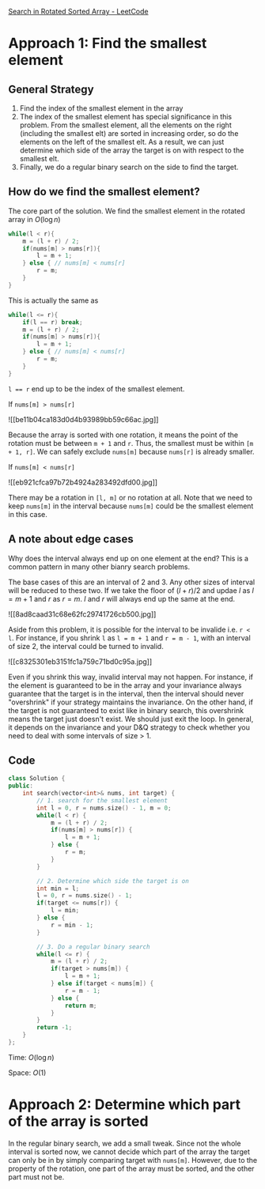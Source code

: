 [Search in Rotated Sorted Array - LeetCode](https://leetcode.com/problems/search-in-rotated-sorted-array/description/)

# Approach 1: Find the smallest element

## General Strategy

1. Find the index of the smallest element in the array
2. The index of the smallest element has special significance in this problem. From the smallest element, all the elements on the right (including the smallest elt) are sorted in increasing order, so do the elements on the left of the smallest elt. As a result, we can just determine which side of the array the target is on with respect to the smallest elt. 
3. Finally, we do a regular binary search on the side to find the target. 

## How do we find the smallest element?

The core part of the solution. We find the smallest element in the rotated array in $O(\log n)$ 

```cpp
while(l < r){
	m = (l + r) / 2;
	if(nums[m] > nums[r]){
		l = m + 1;
	} else { // nums[m] < nums[r]
		r = m;
	}
}
```

This is actually the same as 

```cpp
while(l <= r){
	if(l == r) break;
	m = (l + r) / 2;
	if(nums[m] > nums[r]){
		l = m + 1;
	} else { // nums[m] < nums[r]
		r = m;
	}
}
```

`l == r` end up to be the index of the smallest element. 

If `nums[m] > nums[r]`

![[be11b04ca183d0d4b93989bb59c66ac.jpg]]

Because the array is sorted with one rotation, it means the point of the rotation must be between `m + 1` and `r`. Thus, the smallest must be within `[m + 1, r]`. We can safely exclude `nums[m]` because `nums[r]` is already smaller. 

If `nums[m] < nums[r]`

![[eb921cfca97b72b4924a283492dfd00.jpg]]

There may be a rotation in `[l, m]` or no rotation at all. Note that we need to keep `nums[m]` in the interval because `nums[m]` could be the smallest element in this case. 

## A note about edge cases

Why does the interval always end up on one element at the end? This is a common pattern in many other bianry search problems.

The base cases of this are an interval of 2 and 3. Any other sizes of interval will be reduced to these two. If we take the floor of $(l + r) /2$ and updae $l$ as $l = m + 1$ and $r$ as $r = m$. $l$ and $r$ will always end up the same at the end. 

![[8ad8caad31c68e62fc29741726cb500.jpg]]

Aside from this problem, it is possible for the interval to be invalide i.e. `r < l`. For instance, if you shrink `l` as `l = m + 1` and `r = m - 1`, with an interval of size 2, the interval could be turned to invalid. 

![[c8325301eb3151fc1a759c71bd0c95a.jpg]]

Even if you shrink this way, invalid interval may not happen. For instance, if the element is guaranteed to be in the array and your invariance always guarantee that the target is in the interval, then the interval should never "overshrink" if your strategy maintains the invariance. On the other hand, if the target is not guaranteed to exist like in binary search, this overshrink means the target just doesn't exist. We should just exit the loop. In general, it depends on the invariance and your D&Q strategy to check whether you need to deal with some intervals of size > 1. 

## Code

```cpp
class Solution {
public:
    int search(vector<int>& nums, int target) {
        // 1. search for the smallest element
        int l = 0, r = nums.size() - 1, m = 0;
        while(l < r) {
            m = (l + r) / 2;
            if(nums[m] > nums[r]) {
                l = m + 1;
            } else {
                r = m;
            }
        }

        // 2. Determine which side the target is on
        int min = l;
        l = 0, r = nums.size() - 1;
        if(target <= nums[r]) {
            l = min;
        } else {
            r = min - 1;
        }

        // 3. Do a regular binary search
        while(l <= r) {
            m = (l + r) / 2;
            if(target > nums[m]) {
                l = m + 1;
            } else if(target < nums[m]) {
                r = m - 1;
            } else {
                return m;
            }
        }
        return -1;
    }
};
```

Time: $O(\log n)$

Space: $O(1)$

# Approach 2: Determine which part of the array is sorted

In the regular binary search, we add a small tweak. Since not the whole interval is sorted now, we cannot decide which part of the array the target can only be in by simply comparing target with `nums[m]`. However, due to the property of the rotation, one part of the array must be sorted, and the other part must not be. 